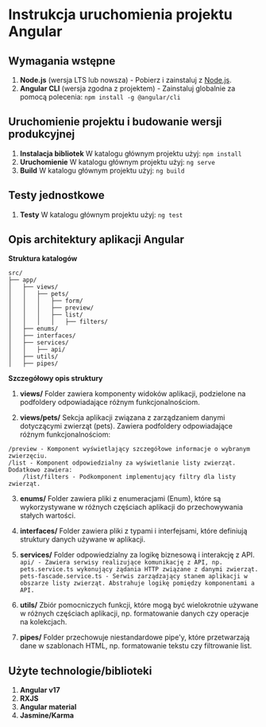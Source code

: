 # Instrukcja uruchomienia projektu Angular

## Wymagania wstępne

1. **Node.js** (wersja LTS lub nowsza) - Pobierz i zainstaluj z [Node.js](https://nodejs.org/).
2. **Angular CLI** (wersja zgodna z projektem) - Zainstaluj globalnie za pomocą polecenia: ```npm install -g @angular/cli```

## Uruchomienie projektu i budowanie wersji produkcyjnej
1. **Instalacja bibliotek** W katalogu głównym projektu użyj: `npm install`
2. **Uruchomienie** W katalogu głównym projektu użyj: `ng serve`
3. **Build** W katalogu głównym projektu użyj: `ng build`

## Testy jednostkowe
1. **Testy** W katalogu głównym projektu użyj: `ng test`


## Opis architektury aplikacji Angular ##

**Struktura katalogów**

```
src/
├── app/
│   ├── views/
│   │   ├── pets/
│   │   │   ├── form/
│   │   │   ├── preview/
│   │   │   ├── list/
│   │   │   │   ├── filters/
│   ├── enums/
│   ├── interfaces/
│   ├── services/
│   │   ├── api/
│   ├── utils/
│   ├── pipes/
```

**Szczegółowy opis struktury**

1. **views/**
Folder zawiera komponenty widoków aplikacji, podzielone na podfoldery odpowiadające różnym funkcjonalnościom.

2. **views/pets/**
Sekcja aplikacji związana z zarządzaniem danymi dotyczącymi zwierząt (pets). Zawiera podfoldery odpowiadające różnym funkcjonalnościom:
```/form - Komponent odpowiadający za edycję i dodawanie zwierząt.
/preview - Komponent wyświetlający szczegółowe informacje o wybranym zwierzęciu.
/list - Komponent odpowiedzialny za wyświetlanie listy zwierząt. Dodatkowo zawiera:
    /list/filters - Podkomponent implementujący filtry dla listy zwierząt.
```
3. **enums/**
Folder zawiera pliki z enumeracjami (Enum), które są wykorzystywane w różnych częściach aplikacji do przechowywania stałych wartości.

4. **interfaces/**
Folder zawiera pliki z typami i interfejsami, które definiują struktury danych używane w aplikacji.

5. **services/**
Folder odpowiedzialny za logikę biznesową i interakcję z API.
``api/ - Zawiera serwisy realizujące komunikację z API, np. pets.service.ts wykonujący żądania HTTP związane z danymi zwierząt.``
``pets-fascade.service.ts - Serwis zarządzający stanem aplikacji w obszarze listy zwierząt. Abstrahuje logikę pomiędzy komponentami a API.``

6. **utils/**
Zbiór pomocniczych funkcji, które mogą być wielokrotnie używane w różnych częściach aplikacji, np. formatowanie danych czy operacje na kolekcjach.

7. **pipes/**
Folder przechowuje niestandardowe pipe'y, które przetwarzają dane w szablonach HTML, np. formatowanie tekstu czy filtrowanie list.

## Użyte technologie/biblioteki ##

1. **Angular v17**
2. **RXJS**
3. **Angular material**
4. **Jasmine/Karma**
